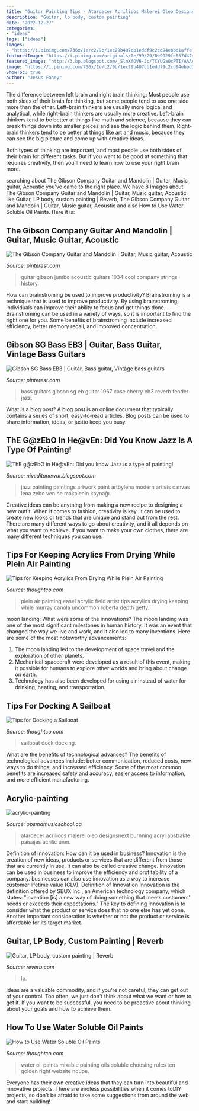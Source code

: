 ```yaml
---
title: "Guitar Painting Tips - Atardecer Acrilicos Malerei Oleo Designsnext Burnning Acryl Abstrakte Paisajes Acrilic Unm"
description: "Guitar, lp body, custom painting"
date: "2022-12-27"
categories:
- "ideas"
tags: ["ideas"]
images:
- "https://i.pinimg.com/736x/1e/c2/9b/1ec29b407cb1eddf9c2cd94ebbd1affe.jpg"
featuredImage: "https://i.pinimg.com/originals/0e/99/29/0e9929fe857d42d18b62c7ec4f735a9a.jpg"
featured_image: "http://3.bp.blogspot.com/_SlnXfOV6-Jc/TCYUGaOxPTI/AAAAAAAAApM/tq8GNlNO3uw/w1200-h630-p-k-no-nu/21072_1.jpg"
image: "https://i.pinimg.com/736x/1e/c2/9b/1ec29b407cb1eddf9c2cd94ebbd1affe.jpg"
ShowToc: true
author: "Jesus Fahey"
---
```



The difference between left brain and right brain thinking:
Most people use both sides of their brain for thinking, but some people tend to use one side more than the other. Left-brain thinkers are usually more logical and analytical, while right-brain thinkers are usually more creative.
Left-brain thinkers tend to be better at things like math and science, because they can break things down into smaller pieces and see the logic behind them. Right-brain thinkers tend to be better at things like art and music, because they can see the big picture and come up with creative ideas.

Both types of thinking are important, and most people use both sides of their brain for different tasks. But if you want to be good at something that requires creativity, then you’ll need to learn how to use your right brain more.

	

		
searching about The Gibson Company Guitar and Mandolin | Guitar, Music guitar, Acoustic you've came to the right place. We have 8 Images about The Gibson Company Guitar and Mandolin | Guitar, Music guitar, Acoustic like Guitar, LP body, custom painting | Reverb, The Gibson Company Guitar and Mandolin | Guitar, Music guitar, Acoustic and also How to Use Water Soluble Oil Paints. Here it is:
		
    
## The Gibson Company Guitar And Mandolin | Guitar, Music Guitar, Acoustic

<img loading=lazy src="https://i.pinimg.com/originals/0e/99/29/0e9929fe857d42d18b62c7ec4f735a9a.jpg" onerror="this.onerror=null;this.src='https://tse3.mm.bing.net/th?id=OIP.LKePd1liARCIssMcGNC89gHaKx&amp;pid=15.1';" alt="The Gibson Company Guitar and Mandolin | Guitar, Music guitar, Acoustic">

_Source: pinterest.com_

>guitar gibson jumbo acoustic guitars 1934 cool company strings history. 

	

How can brainstroming be used to improve productivity?
Brainstroming is a technique that is used to improve productivity. By using brainstroming, individuals can improve their ability to focus and get things done. Brainstroming can be used in a variety of ways, so it is important to find the right one for you. Some benefits of brainstroming include increased efficiency, better memory recall, and improved concentration.

    
## Gibson SG Bass EB3 | Guitar, Bass Guitar, Vintage Bass Guitars

<img loading=lazy src="https://i.pinimg.com/736x/1e/c2/9b/1ec29b407cb1eddf9c2cd94ebbd1affe.jpg" onerror="this.onerror=null;this.src='https://tse3.mm.bing.net/th?id=OIP.14RI1PYIq4v9fAkE3iBywQHaLH&amp;pid=15.1';" alt="Gibson SG Bass EB3 | Guitar, Bass guitar, Vintage bass guitars">

_Source: pinterest.com_

>bass guitars gibson sg eb guitar 1967 case cherry eb3 reverb fender jazz. 

	

What is a blog post?
A blog post is an online document that typically contains a series of short, easy-to-read articles. Blog posts can be used to share information, ideas, or justto keep you busy.

    
## ThE G@zEbO In He@vEn: Did You Know Jazz Is A Type Of Painting!

<img loading=lazy src="http://3.bp.blogspot.com/_SlnXfOV6-Jc/TCYUGaOxPTI/AAAAAAAAApM/tq8GNlNO3uw/w1200-h630-p-k-no-nu/21072_1.jpg" onerror="this.onerror=null;this.src='https://tse1.mm.bing.net/th?id=OIP.BRKvqjrrAcJRfzjMIjIaDAHaFj&amp;pid=15.1';" alt="ThE g@zEbO in He@vEn: Did you know Jazz is a type of painting!">

_Source: niveditanewar.blogspot.com_

>jazz painting paintings artwork paint artbylena modern artists canvas lena zebo ven he makalenin kaynağı. 

	

Creative ideas can be anything from making a new recipe to designing a new outfit. When it comes to fashion, creativity is key. It can be used to create new looks or trends that are unique and stand out from the rest. There are many different ways to go about creativity, and it all depends on what you want to achieve. If you want to make your own clothes, there are many different techniques you can use.

    
## Tips For Keeping Acrylics From Drying While Plein Air Painting

<img loading=lazy src="https://www.thoughtco.com/thmb/ZzLkoQaqeKZ1EHhSvFUeeps1-Fw=/768x0/filters:no_upscale():max_bytes(150000):strip_icc()/acrylic-painting-en-plein-air-57a50ef23df78cf459696a00.jpg" onerror="this.onerror=null;this.src='https://tse1.mm.bing.net/th?id=OIP.A2-4R_Fty6XZjlXFUAqvowHaE8&amp;pid=15.1';" alt="Tips for Keeping Acrylics From Drying While Plein Air Painting">

_Source: thoughtco.com_

>plein air painting easel acrylic field artist tips acrylics drying keeping while murray canola uncommon roberta depth getty. 

	

moon landing: What were some of the innovations?
The moon landing was one of the most significant milestones in human history. It was an event that changed the way we live and work, and it also led to many inventions. Here are some of the most noteworthy advancements: 
1) The moon landing led to the development of space travel and the exploration of other planets. 
2) Mechanical spacecraft were developed as a result of this event, making it possible for humans to explore other worlds and bring about change on earth. 
3) Technology has also been developed for using air instead of water for drinking, heating, and transportation.

    
## Tips For Docking A Sailboat

<img loading=lazy src="https://fthmb.tqn.com/9neTcs--DcGY7rrNQy9zQCr9c3M=/2121x1414/filters:fill(auto,1)/GettyImages-503108753-590116e33df78c545640ee88.jpg" onerror="this.onerror=null;this.src='https://tse4.mm.bing.net/th?id=OIP.pJXVR0O5Us7borG3hqMVEgHaE8&amp;pid=15.1';" alt="Tips for Docking a Sailboat">

_Source: thoughtco.com_

>sailboat dock docking. 

	

What are the benefits of technological advances?
The benefits of technological advances include: better communication, reduced costs, new ways to do things, and increased efficiency. Some of the most common benefits are increased safety and accuracy, easier access to information, and more efficient manufacturing.

    
## Acrylic-painting

<img loading=lazy src="http://opsmamusicschool.ca/wp-content/uploads/2015/02/Sunset_acrylic_painting_by_belka101.jpg" onerror="this.onerror=null;this.src='https://tse4.mm.bing.net/th?id=OIP.WS50Cr1xcWMHB1Hv8yGdtgHaFZ&amp;pid=15.1';" alt="acrylic-painting">

_Source: opsmamusicschool.ca_

>atardecer acrilicos malerei oleo designsnext burnning acryl abstrakte paisajes acrilic unm. 

	

Definition of innovation: How can it be used in business?
Innovation is the creation of new ideas, products or services that are different from those that are currently in use. It can also be called creative change. Innovation can be used in business to improve the efficiency and profitability of a company. businesses can also use innovation as a way to increase customer lifetime value (CLV). Definition of Innovation
Innovation is the definition offered by SBUX Inc., an American technology company, which states: "invention [is] a new way of doing something that meets customers' needs or exceeds their expectations." The key to defining innovation is to consider what the product or service does that no one else has yet done. Another important consideration is whether or not the product or service is affordable for its target market.

    
## Guitar, LP Body, Custom Painting | Reverb

<img loading=lazy src="https://reverb-res.cloudinary.com/image/upload/s--FcZ24RM4--/a_exif,c_limit,f_auto,fl_progressive,g_south,q_auto:eco,w_1280/v1417820067/juals2pnbpxurxbqh8jg.jpg" onerror="this.onerror=null;this.src='https://tse4.mm.bing.net/th?id=OIP.knc2RF-4iRLCi0IQyZV4XgHaJ1&amp;pid=15.1';" alt="Guitar, LP body, custom painting | Reverb">

_Source: reverb.com_

>lp. 

	

Ideas are a valuable commodity, and if you're not careful, they can get out of your control. Too often, we just don't think about what we want or how to get it. If you want to be successful, you need to be proactive about thinking about your goals and how to achieve them.

    
## How To Use Water Soluble Oil Paints

<img loading=lazy src="https://www.thoughtco.com/thmb/phJq8vdBKH7oMk4qGpLlclfmJYw=/1920x1280/filters:fill(auto,1)/oil-paints-260021_1920-595d5ab55f9b58843f66d8fd.jpg" onerror="this.onerror=null;this.src='https://tse2.mm.bing.net/th?id=OIP.x8FmCXPIPStDPgoulNQmYAHaE8&amp;pid=15.1';" alt="How to Use Water Soluble Oil Paints">

_Source: thoughtco.com_

>water oil paints mixable painting oils soluble choosing rules ten golden right website noupe. 

	

Everyone has their own creative ideas that they can turn into beautiful and innovative projects. There are endless possibilities when it comes toDIY projects, so don't be afraid to take some suggestions from around the web and start building!

